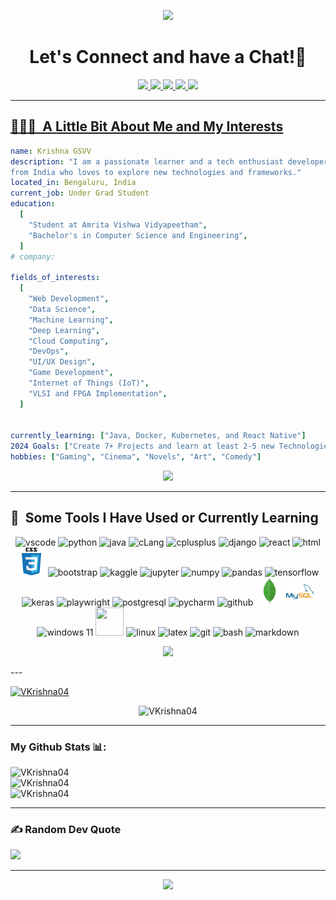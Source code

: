 <!-- ### Hi there 👋 -->

<!--
**VKrishna04/VKrishna04** is a ✨ _special_ ✨ repository because its `README.md` (this file) appears on your GitHub profile.

Here are some ideas to get you started:

- 🔭 I’m currently working on ...
- 🌱 I’m currently learning ...
- 👯 I’m looking to collaborate on ...
- 🤔 I’m looking for help with ...
- 💬 Ask me about ...
- 📫 How to reach me: ...
- 😄 Pronouns: ...
- ⚡ Fun fact: ... -->

<p align="center">
  <img src="https://capsule-render.vercel.app/api?type=waving&height=150&color=gradient&text=Hello%20There!&section=header&reversal=false&textBg=false&animation=fadeIn&fontAlignY=60&desc=Welcome!&descAlignY=95&descSize=25"/>
</p>

<h1 align="center">
  Let's Connect and have a Chat!💬
</h1>

<p align="center">
<a href="https://vkrishna04.github.io/">
  <img height="50" src="https://user-images.githubusercontent.com/46517096/166972883-f5f1d88c-0246-4374-88ac-ded0f2cf0699.png"/>
</a>
<a href="https://www.linkedin.com/in/krishnagsvv/">
  <img height="50" src="https://user-images.githubusercontent.com/46517096/166973395-19676cd8-f8ec-4abf-83ff-da8243505b82.png"/>
</a>
<a href="https://dev.to/vkrishna04">
  <img height="50" src="https://user-images.githubusercontent.com/46517096/166974096-7aeecad4-483e-4c85-983f-f4b37b3f794e.png"/>
</a>
<a href="https://twitter.com/Ipiyushmalhotra">
  <img height="50" src="https://user-images.githubusercontent.com/46517096/166974271-91dfa250-d70b-4cb9-8707-f1bda1b708c3.png"/>
</a>
<a href="https://www.instagram.com/thepiyushmalhotra/">
  <img height="50" src="https://user-images.githubusercontent.com/46517096/166974368-9798f39f-1f46-499c-b14e-81f0a3f83a06.png"/>

</p>

---

<h2> 👨🏻‍💻 &nbsp;A Little Bit About Me and My Interests</h2>

```yaml
name: Krishna GSVV
description: "I am a passionate learner and a tech enthusiast developer
from India who loves to explore new technologies and frameworks."
located_in: Bengaluru, India
current_job: Under Grad Student
education:
  [
    "Student at Amrita Vishwa Vidyapeetham",
    "Bachelor's in Computer Science and Engineering",
  ]
# company:

fields_of_interests:
  [
    "Web Development",
    "Data Science",
    "Machine Learning",
    "Deep Learning",
    "Cloud Computing",
    "DevOps",
    "UI/UX Design",
    "Game Development",
    "Internet of Things (IoT)",
    "VLSI and FPGA Implementation",
  ]


currently_learning: ["Java, Docker, Kubernetes, and React Native"]
2024 Goals: ["Create 7+ Projects and learn at least 2-5 new Technologies."]
hobbies: ["Gaming", "Cinema", "Novels", "Art", "Comedy"]
```
<p align="center">
  <img src="https://capsule-render.vercel.app/api?type=egg&height=100&color=gradient&section=header&reversal=false&textBg=false&animation=fadeIn&fontAlignY=60&descAlignY=95"/>
</p>

---

<h2> 🚀 &nbsp;Some Tools I Have Used or Currently Learning</h2>
<p align="center">
<img src="https://cdn.jsdelivr.net/gh/devicons/devicon/icons/vscode/vscode-original.svg" alt="vscode" width="45" height="45"/>
<img src="https://cdn.jsdelivr.net/gh/devicons/devicon@latest/icons/python/python-original.svg" alt="python" width="45" height="45"/>
<img src="https://cdn.jsdelivr.net/gh/devicons/devicon@latest/icons/java/java-original.svg"  alt="java" width="45" height="45" />
<img src="https://cdn.jsdelivr.net/gh/devicons/devicon/icons/c/c-original.svg" alt="cLang" width="45" height="45"/>
<img src="https://cdn.jsdelivr.net/gh/devicons/devicon/icons/cplusplus/cplusplus-original.svg" alt="cplusplus" width="45" height="45"/>
<img src="https://cdn.jsdelivr.net/gh/devicons/devicon@latest/icons/django/django-plain.svg" alt="django" width="45" height="45" />
<!-- <img src="https://raw.githubusercontent.com/devicons/devicon/master/icons/javascript/javascript-original.svg" alt="javascript" width="45" height="45" /> -->
<img src="https://cdn.jsdelivr.net/gh/devicons/devicon@latest/icons/react/react-original.svg" alt="react" width="45" height="45" />
<!-- <img src="https://cdn.jsdelivr.net/gh/devicons/devicon/icons/vuejs/vuejs-original-wordmark.svg" alt="VueJS" width="45" height="45"/> -->
<img src="https://cdn.jsdelivr.net/gh/devicons/devicon/icons/html5/html5-original.svg" alt="html" width="45" height="45"/>
<img src="https://raw.githubusercontent.com/devicons/devicon/master/icons/css3/css3-original-wordmark.svg" alt="css3" width="45" height="45" />
<img src="https://cdn.jsdelivr.net/gh/devicons/devicon@latest/icons/bootstrap/bootstrap-original-wordmark.svg" alt="bootstrap" width="45" height="45" />
<img src="https://cdn.jsdelivr.net/gh/devicons/devicon@latest/icons/kaggle/kaggle-original.svg" alt="kaggle" width="45" height="45" />
<img src="https://cdn.jsdelivr.net/gh/devicons/devicon@latest/icons/jupyter/jupyter-original-wordmark.svg" alt="jupyter" width="45" height="45" />
<img src="https://cdn.jsdelivr.net/gh/devicons/devicon@latest/icons/numpy/numpy-original.svg" alt="numpy" width="45" height="45" />
<img src="https://cdn.jsdelivr.net/gh/devicons/devicon@latest/icons/pandas/pandas-original.svg" alt="pandas" width="45" height="45" />
<img src="https://cdn.jsdelivr.net/gh/devicons/devicon@latest/icons/tensorflow/tensorflow-original.svg" alt="tensorflow" width="45" height="45" />
<img src="https://cdn.jsdelivr.net/gh/devicons/devicon@latest/icons/keras/keras-original.svg" alt="keras" width="45" height="45" />
<img src="https://cdn.jsdelivr.net/gh/devicons/devicon@latest/icons/playwright/playwright-original.svg" alt="playwright" width="45" height="45" />
<img src="https://cdn.jsdelivr.net/gh/devicons/devicon@latest/icons/postgresql/postgresql-original.svg" alt="postgresql" width="45" height="45" />
<img src="https://cdn.jsdelivr.net/gh/devicons/devicon@latest/icons/pycharm/pycharm-original.svg" alt="pycharm" width="45" height="45" />
<img src="https://cdn.jsdelivr.net/gh/devicons/devicon@latest/icons/github/github-original.svg" alt="github" width="45" height="45" />
<img src="https://raw.githubusercontent.com/devicons/devicon/master/icons/mongodb/mongodb-original.svg" alt="mongodb" width="45" height="45" />
<img src="https://raw.githubusercontent.com/devicons/devicon/master/icons/mysql/mysql-original-wordmark.svg" alt="mysql" width="45" height="45" />
<!-- <img src="https://raw.githubusercontent.com/devicons/devicon/master/icons/nodejs/nodejs-original-wordmark.svg" alt="nodejs" width="45" height="45" /> -->
<!-- <img src="https://cdn.jsdelivr.net/gh/devicons/devicon/icons/php/php-original.svg" alt="php" width="45" height="45"/> -->
<!-- <img src="https://cdn.jsdelivr.net/gh/devicons/devicon/icons/flutter/flutter-original.svg" alt="flutter" width="45" height="45"/> -->
<!-- <img src="https://cdn.jsdelivr.net/gh/devicons/devicon/icons/docker/docker-original.svg" alt="docker" width="45" height="45"/> -->
<!-- <img src="https://cdn.jsdelivr.net/gh/devicons/devicon@latest/icons/cloudflare/cloudflare-original.svg" alt="cloudflare" width="45" height="45" />           -->
<!-- <img src="https://cdn.jsdelivr.net/gh/devicons/devicon/icons/kubernetes/kubernetes-plain.svg" alt="kubernetes" width="45" height="45"/> -->
<img src="https://cdn.jsdelivr.net/gh/devicons/devicon@latest/icons/windows11/windows11-original.svg" alt="windows 11" width="45" height="45" />
<img src="https://cdn.jsdelivr.net/gh/devicons/devicon/icons/amazonwebservices/amazonwebservices-plain-wordmark.svg" width="45" height="45"/>
<img src="https://cdn.jsdelivr.net/gh/devicons/devicon/icons/linux/linux-original.svg" alt="linux" width="45" height="45"/>
<img src="https://cdn.jsdelivr.net/gh/devicons/devicon@latest/icons/latex/latex-original.svg" alt="latex" width="45" height="45"/>
<img src="https://cdn.jsdelivr.net/gh/devicons/devicon/icons/git/git-original.svg" alt="git" width="45" height="45"/>
<img src="https://cdn.jsdelivr.net/gh/devicons/devicon/icons/bash/bash-original.svg" alt="bash" width="45" height="45"/>
<!-- <img src="https://cdn.jsdelivr.net/gh/devicons/devicon/icons/figma/figma-original.svg" alt="figma" width="45" height="45"/> -->
<img src="https://cdn.jsdelivr.net/gh/devicons/devicon@latest/icons/markdown/markdown-original.svg" alt="markdown" width="45" height="45" />

</p>

<p align="center">
  <img src="https://capsule-render.vercel.app/api?type=egg&height=100&color=gradient&section=footer&reversal=false&textBg=false&animation=fadeIn&fontAlignY=60&descAlignY=95"/>
</p>
---

<p align="left"> <a href="https://vkrishna04.github.io"> <img src="https://visitcount.itsvg.in/api?id=VKrishna04&label=Profile%20Views&color=12&pretty=true" alt="VKrishna04" /> </a> </p>

<p align="center"> <img src="https://github-profile-trophy.vercel.app/?username=vkrishna04&row=2&column=4" alt="VKrishna04" /> </p>

---

<p align="left">
<h3 align="left">My Github Stats 📊:</h3>
</p>

<div style="display: flex; flex-wrap: wrap; justify-content: space-around;">
    <div style="flex: 1; min-width: 350px;">
        <img src="https://github-readme-stats.vercel.app/api/top-langs?username=vkrishna04&theme=dark&hide_border=false&show_icons=true&locale=en&layout=compact" alt="VKrishna04" />
    </div>
    <div style="flex: 1; min-width: 300px;">
        <img src="https://github-readme-stats.vercel.app/api?username=vkrishna04&theme=dark&hide_border=false&show_icons=true&locale=en" alt="VKrishna04" />
    </div>
    <div style="flex: 1; min-width: 300px;">
        <img src="https://github-readme-streak-stats.herokuapp.com/?user=vkrishna04&theme=dark&hide_border=false" alt="VKrishna04" />
    </div>
</div>

---

### ✍️ Random Dev Quote
![](https://quotes-github-readme.vercel.app/api?type=horizontal&theme=radical)

---

<footer align="center">
  <img src="https://capsule-render.vercel.app/api?type=waving&height=250&color=gradient&section=footer&reversal=false&textBg=false&animation=fadeIn&fontAlignY=60&descAlignY=95"/>
</footer>

